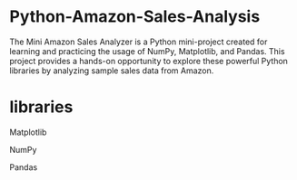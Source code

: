 # Python-Amazon-Sales-Analysis
The Mini Amazon Sales Analyzer is a Python mini-project created for learning and practicing the usage of NumPy, Matplotlib, and Pandas. This project provides a hands-on opportunity to explore these powerful Python libraries by analyzing sample sales data from Amazon.

# libraries 
 Matplotlib
 
 NumPy
 
 Pandas
